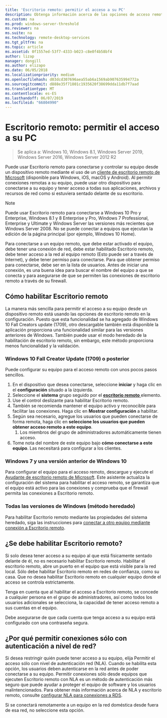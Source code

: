 ```yaml
---
title: 'Escritorio remoto: permitir el acceso a su PC'
description: Obtenga información acerca de las opciones de acceso remoto a su PC
ms.custom: na
ms.prod: windows-server-threshold
ms.reviewer: na
ms.suite: na
ms.technology: remote-desktop-services
ms.tgt_pltfrm: na
ms.topic: article
ms.assetid: 0f1557ed-53f7-4333-b023-c8e0f4b58bf4
author: lizap
manager: dongill
ms.author: elizapo
ms.date: 06/05/2018
ms.localizationpriority: medium
ms.openlocfilehash: d03dcd307696aea55ab6a1569ab907635994772a
ms.sourcegitcommit: d888e35f71801c1935620f38699dda11db7f7aad
ms.translationtype: MT
ms.contentlocale: es-ES
ms.lasthandoff: 06/07/2019
ms.locfileid: "66804990"
---
```

# <a name="remote-desktop---allow-access-to-your-pc"></a>Escritorio remoto: permitir el acceso a su PC

>Se aplica a: Windows 10, Windows 8.1, Windows Server 2019, Windows Server 2016, Windows Server 2012 R2

Puede usar Escritorio remoto para conectarse y controlar su equipo desde un dispositivo remoto mediante el uso de un [cliente de escritorio remoto de Microsoft](remote-desktop-clients.md) (disponible para Windows, iOS, macOS y Android). Al permitir conexiones remotas a su equipo, puede usar otro dispositivo para conectarse a su equipo y tener acceso a todas sus aplicaciones, archivos y recursos de red como si estuviera sentado delante de su escritorio.  

> [!NOTE]
> Puede usar Escritorio remoto para conectarse a Windows 10 Pro y Enterprise, Windows 8.1 y 8 Enterprise y Pro, Windows 7 Professional, Enterprise y Ultimate y Windows Server las versiones más recientes que Windows Server 2008. No se puede conectar a equipos que ejecutan la edición de la página principal (por ejemplo, Windows 10 Home). 

Para conectarse a un equipo remoto, que debe estar activado el equipo, debe tener una conexión de red, debe estar habilitado Escritorio remoto, debe tener acceso a la red al equipo remoto (Esto puede ser a través de Internet), y debe tener permiso para conectarse. Para que obtener permiso para conectarse, debe ser en la lista de usuarios. Antes de iniciar una conexión, es una buena idea para buscar el nombre del equipo a que se conecta y para asegurarse de que se permiten las conexiones de escritorio remoto a través de su firewall.

## <a name="how-to-enable-remote-desktop"></a>Cómo habilitar Escritorio remoto

La manera más sencilla para permitir el acceso a su equipo desde un dispositivo remoto está usando las opciones de escritorio remoto en la configuración. Puesto que esta funcionalidad se ha agregado de Windows 10 Fall Creators update (1709), otro descargable también está disponible la aplicación proporciona una funcionalidad similar para las versiones anteriores de Windows. También puede usar el modo heredado de la habilitación de escritorio remoto, sin embargo, este método proporciona menos funcionalidad y la validación.

### <a name="windows-10-fall-creator-update-1709-or-later"></a>Windows 10 Fall Creator Update (1709) o posterior

Puede configurar su equipo para el acceso remoto con unos pocos pasos sencillos.
1. En el dispositivo que desea conectarse, seleccione **iniciar** y haga clic en el **configuración** situado a la izquierda.
2. Seleccione el **sistema** grupo seguido por el [ **escritorio remoto** ](ms-settings:remotedesktop) elemento.
3. Use el control deslizante para habilitar Escritorio remoto.
4. También se recomienda mantener el equipo activo y reconocible para facilitar las conexiones. Haga clic en **Mostrar configuración** a habilitar.
5. Según sea necesario, agregue los usuarios que pueden conectarse de forma remota, haga clic en **seleccione los usuarios que pueden obtener acceso remoto a este equipo**.
   1. Los miembros del grupo de administradores automáticamente tienen acceso.
6. Tome nota del nombre de este equipo bajo **cómo conectarse a este equipo**. Las necesitará para configurar a los clientes.

### <a name="windows-7-and-early-version-of-windows-10"></a>Windows 7 y una versión anterior de Windows 10

Para configurar el equipo para el acceso remoto, descargue y ejecute el [Ayudante de escritorio remoto de Microsoft](https://www.microsoft.com/download/details.aspx?id=50042). Este asistente actualiza la configuración del sistema para habilitar el acceso remoto, se garantiza que el equipo está activo para las conexiones y comprueba que el firewall permita las conexiones a Escritorio remoto. 

### <a name="all-versions-of-windows-legacy-method"></a>Todas las versiones de Windows (método heredado)

Para habilitar Escritorio remoto mediante las propiedades del sistema heredado, siga las instrucciones para [conectar a otro equipo mediante conexión a Escritorio remoto](https://windows.microsoft.com/windows/remote-desktop-connection-faq).

## <a name="should-i-enable-remote-desktop"></a>¿Se debe habilitar Escritorio remoto?

Si solo desea tener acceso a su equipo al que está físicamente sentado delante de él, no es necesario habilitar Escritorio remoto. Habilitar el escritorio remoto, abre un puerto en el equipo que está visible para la red local. Sólo debe habilitar Escritorio remoto en redes de confianza, como su casa. Que no desea habilitar Escritorio remoto en cualquier equipo donde el acceso se controla estrictamente.

Tenga en cuenta que al habilitar el acceso a Escritorio remoto, se concede a cualquier persona en el grupo de administradores, así como todos los usuarios adicionales se selecciona, la capacidad de tener acceso remoto a sus cuentas en el equipo.

Debe asegurarse de que cada cuenta que tenga acceso a su equipo está configurado con una contraseña segura.

## <a name="why-allow-connections-only-with-network-level-authentication"></a>¿Por qué permitir conexiones sólo con autenticación a nivel de red? 

Si desea restringir quién puede tener acceso a su equipo, elija Permitir el acceso sólo con nivel de autenticación red (NLA). Cuando se habilita esta opción, los usuarios deben autenticarse en la red antes de poder conectarse a su equipo. Permitir conexiones sólo desde equipos que ejecuten Escritorio remoto con NLA es un método de autenticación más seguro que puede ayudar a proteger el equipo de software y los usuarios malintencionados. Para obtener más información acerca de NLA y escritorio remoto, consulte [configurar NLA para conexiones a RDS](https://technet.microsoft.com/library/cc732713(v=ws.11).aspx).

Si se conectará remotamente a un equipo en la red doméstica desde fuera de esa red, no seleccione esta opción.

